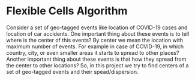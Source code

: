 # Flexible Cells Algorithm
Consider a set of geo-tagged events like location of COVID-19 cases and location of car accidents. One important thing about these events is to tell where is the center of this events? By center we mean the location with maximum number of events. For example in case of COVID-19, in which country, city, or even smaller areas it starts to spread to other places? Another important thing about these events is that how they spread from the center to other locations?
So, in this project we try to find centers of a set of geo-tagged events and their spead/dispersion.
